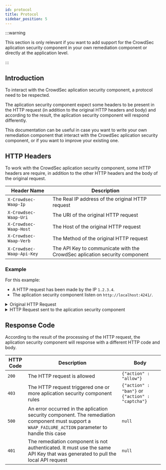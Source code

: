 ```yaml
---
id: protocol
title: Protocol
sidebar_position: 5
---
```


:::warning

This section is only relevant if you want to add support for the CrowdSec aplication security component in your own remediation component or directly at the application level.

:::


## Introduction

To interact with the CrowdSec aplication security component, a protocol need to be respected.

The aplication security component expect some headers to be present in the HTTP request (in addition to the original HTTP headers and body) and according to the result, the aplication security component will respond differently.

This documentation can be useful in case you want to write your own remediation component that interact with the CrowdSec aplication security component, or if you want to improve your existing one.

## HTTP Headers

To work with the CrowdSec aplication security component, some HTTP headers are require, in addition to the other HTTP headers and the body of the original request.

| Header Name               | Description                                                              |
| ------------------------- | ------------------------------------------------------------------------ |
| `X-Crowdsec-Waap-Ip`      | The Real IP address of the original HTTP request                         |
| `X-Crowdsec-Waap-Uri`     | The URI of the original HTTP request                                     |
| `X-Crowdsec-Waap-Host`    | The Host of the original HTTP request                                    |
| `X-Crowdsec-Waap-Verb`    | The Method of the original HTTP request                                  |
| `X-Crowdsec-Waap-Api-Key` | The API Key to communicate with the CrowdSec aplication security component |

### Example

For this example:

- A HTTP request has been made by the IP `1.2.3.4`.
- The aplication security component listen on `http://localhost:4241/`.

<details>
<summary>Original HTTP Request</summary>

```
POST /login HTTP/1.1
Host: example.com
User-Agent: Mozilla/5.0 (Windows NT 10.0; Win64; x64; rv:68.0) Gecko/20100101 Firefox/68.0
Accept: text/html,application/xhtml+xml,application/xml;q=0.9,*/*;q=0.8
Accept-Language: en-US,en;q=0.5
Accept-Encoding: gzip, deflate
Content-Type: application/x-www-form-urlencoded
Content-Length: 73
Connection: keep-alive
Upgrade-Insecure-Requests: 1

username=admin' OR '1'='1' -- &password=password

```

</details>

<details>
<summary>HTTP Request sent to the aplication security component</summary>

```
GET / HTTP/1.1
Host: localhost:4241
X-Crowdsec-Waap-ip: 1.2.3.4
X-Crowdsec-Waap-Uri: /login
X-Crowdsec-Waap-Host: example.com
X-Crowdsec-Waap-Verb: POST
X-Crowdsec-Waap-Api-Key: <API_KEY>
User-Agent: Mozilla/5.0 (Windows NT 10.0; Win64; x64; rv:68.0) Gecko/20100101 Firefox/68.0
Accept: text/html,application/xhtml+xml,application/xml;q=0.9,*/*;q=0.8
Accept-Language: en-US,en;q=0.5
Accept-Encoding: gzip, deflate
Content-Type: application/x-www-form-urlencoded
Content-Length: 73
Connection: keep-alive
Upgrade-Insecure-Requests: 1

username=admin' OR '1'='1' -- &password=password

```

</details>

## Response Code

According to the result of the processing of the HTTP request, the aplication security component will response with a different HTTP code and body.

| HTTP Code | Description                                                                                                                                        | Body                                             |
| --------- | -------------------------------------------------------------------------------------------------------------------------------------------------- | ------------------------------------------------ |
| `200`     | The HTTP request is allowed                                                                                                                        | `{"action" : "allow"}`                           |
| `403`     | The HTTP request triggered one or more aplication security component rules                                                                           | `{"action" : "ban"}` or `{"action" : "captcha"}` |
| `500`     | An error occurred in the aplication security component. The remediation component must support a `WAAP_FAILURE_ACTION` parameter to handle this case | `null`                                           |
| `401`     | The remediation component is not authenticated. It must use the same API Key that was generated to pull the local API request                      | `null`                                           |
